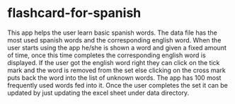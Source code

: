 # flashcard-for-spanish

This app helps the user learn basic spanish words. The data file has the most used spanish words and the corresponding english word. When the user starts using the app he/she is shown a word and given a fixed amount of time, once this time completes the corresponding english word is displayed. If the user got the english word right they can click on the tick mark and the word is removed from the set else clicking on the cross mark puts back the word into the list of unknown words. The app has 100 most frequently used words fed into it. Once the user completes the set it can be updated by just updating the excel sheet under data directory. 
